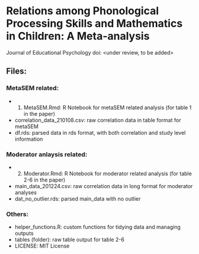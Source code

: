 # Relations among Phonological Processing Skills and Mathematics in Children: A Meta-analysis
Journal of Educational Psychology
doi: <under review, to be added>

## Files:
### MetaSEM related:
- 1. MetaSEM.Rmd: R Notebook for metaSEM related analysis (for table 1 in the paper)
- correlation_data_210108.csv: raw correlation data in table format for metaSEM
- df.rds: parsed data in rds format, with both correlation and study level information

### Moderator anlaysis related:
- 2. Moderator.Rmd: R Notebook for moderator related analysis (for table 2-6 in the paper)
- main_data_201224.csv: raw correlation data in long format for moderator analyses
- dat_no_outlier.rds: parsed main_data with no outlier

### Others:
- helper_functions.R: custom functions for tidying data and managing outputs
- tables (folder): raw table output for table 2-6 
- LICENSE: MIT License